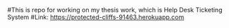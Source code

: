 #This is repo for working on my thesis work, which is Help Desk Ticketing System
#Link: https://protected-cliffs-91463.herokuapp.com
